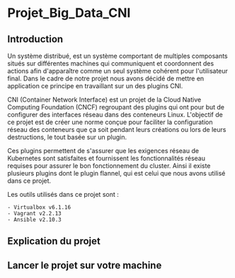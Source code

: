 # Projet_Big_Data_CNI
## Introduction 
Un système distribué, est un système comportant de multiples composants situés sur différentes machines qui communiquent et coordonnent des actions afin d'apparaître comme un seul système cohérent pour l'utilisateur final. Dans le cadre de notre projet nous avons décidé de mettre en application ce principe en travaillant sur un des plugins CNI.

CNI (Container Network Interface) est un projet de la Cloud Native Computing Foundation (CNCF) regroupant des plugins qui ont pour but de configurer des interfaces réseau dans des conteneurs Linux. L'objectif de ce projet est de créer une norme conçue pour faciliter la configuration réseau des conteneurs que ça soit pendant leurs créations ou lors de leurs destructions, le tout basée sur un plugin.

Ces plugins permettent de s'assurer que les exigences réseau de Kubernetes sont satisfaites et fournissent les fonctionnalités réseau requises pour assurer le bon fonctionnement du cluster. Ainsi il existe plusieurs plugins dont le plugin flannel, qui est celui que nous avons utilisé dans ce projet.

Les outils utilisés dans ce projet sont : 
```
- Virtualbox v6.1.16
- Vagrant v2.2.13
- Ansible v2.10.3
```
## Explication du projet 




## Lancer le projet sur votre machine 
